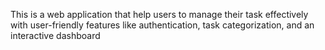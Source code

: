 This is  a web application that help users to manage their task effectively with user-friendly features like authentication, task categorization, and an interactive dashboard
